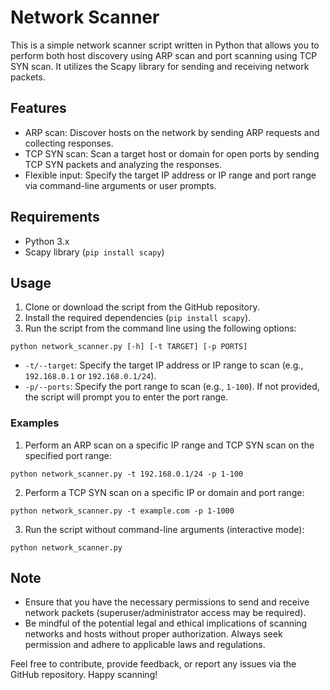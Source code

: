 # Network Scanner

This is a simple network scanner script written in Python that allows you to perform both host discovery using ARP scan and port scanning using TCP SYN scan. It utilizes the Scapy library for sending and receiving network packets.

## Features

- ARP scan: Discover hosts on the network by sending ARP requests and collecting responses.
- TCP SYN scan: Scan a target host or domain for open ports by sending TCP SYN packets and analyzing the responses.
- Flexible input: Specify the target IP address or IP range and port range via command-line arguments or user prompts.

## Requirements

- Python 3.x
- Scapy library (`pip install scapy`)

## Usage

1. Clone or download the script from the GitHub repository.
2. Install the required dependencies (`pip install scapy`).
3. Run the script from the command line using the following options:

```shell
python network_scanner.py [-h] [-t TARGET] [-p PORTS]
```

- `-t/--target`: Specify the target IP address or IP range to scan (e.g., `192.168.0.1` or `192.168.0.1/24`).
- `-p/--ports`: Specify the port range to scan (e.g., `1-100`). If not provided, the script will prompt you to enter the port range.

### Examples

1. Perform an ARP scan on a specific IP range and TCP SYN scan on the specified port range:

```shell
python network_scanner.py -t 192.168.0.1/24 -p 1-100
```

2. Perform a TCP SYN scan on a specific IP or domain and port range:

```shell
python network_scanner.py -t example.com -p 1-1000
```

3. Run the script without command-line arguments (interactive mode):

```shell
python network_scanner.py
```

## Note

- Ensure that you have the necessary permissions to send and receive network packets (superuser/administrator access may be required).
- Be mindful of the potential legal and ethical implications of scanning networks and hosts without proper authorization. Always seek permission and adhere to applicable laws and regulations.

Feel free to contribute, provide feedback, or report any issues via the GitHub repository. Happy scanning!